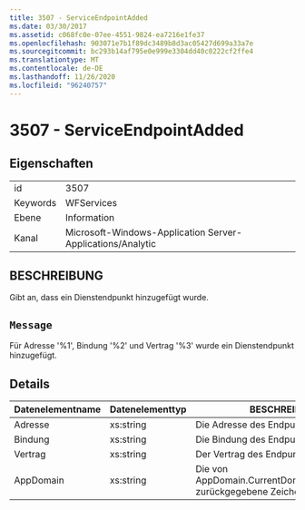 ```yaml
---
title: 3507 - ServiceEndpointAdded
ms.date: 03/30/2017
ms.assetid: c068fc0e-07ee-4551-9824-ea7216e1fe37
ms.openlocfilehash: 903071e7b1f89dc3489b8d3ac05427d699a33a7e
ms.sourcegitcommit: bc293b14af795e0e999e3304dd40c0222cf2ffe4
ms.translationtype: MT
ms.contentlocale: de-DE
ms.lasthandoff: 11/26/2020
ms.locfileid: "96240757"
---
```

# <a name="3507---serviceendpointadded"></a>3507 - ServiceEndpointAdded

## <a name="properties"></a>Eigenschaften  
  
|||  
|-|-|  
|id|3507|  
|Keywords|WFServices|  
|Ebene|Information|  
|Kanal|Microsoft-Windows-Application Server-Applications/Analytic|  
  
## <a name="description"></a>BESCHREIBUNG  

 Gibt an, dass ein Dienstendpunkt hinzugefügt wurde.  
  
## <a name="message"></a>`Message`  

 Für Adresse '%1', Bindung '%2' und Vertrag '%3' wurde ein Dienstendpunkt hinzugefügt.  
  
## <a name="details"></a>Details  
  
|Datenelementname|Datenelementtyp|BESCHREIBUNG|  
|--------------------|--------------------|-----------------|  
|Adresse|xs:string|Die Adresse des Endpunkts.|  
|Bindung|xs:string|Die Bindung des Endpunkts.|  
|Vertrag|xs:string|Der Vertrag des Endpunkts.|  
|AppDomain|xs:string|Die von AppDomain.CurrentDomain.FriendlyName zurückgegebene Zeichenfolge.|
